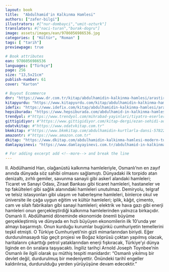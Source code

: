 ```yaml
---
layout: book
title:  "Abdulhamid'in Kalkınma Hamlesi"
authors: ["zafer-bilgi"]
illustrators: #["nur-dombayci","umit-ozturk"]
translators: #["naci-turan","burak-dogru"]
image: assets/images/ean/9786056986536.jpg
categories: [ "Kültür", "Roman" ]
tags: [ "tarih"]
previewpage: true

# Book attributes
ean: 9786056986536
languages: ["Türkçe"]
page: 256
size: "13,5x21cm"
publish-number: 61
cover: "Karton"

# Buyout Ecommerce
dnr: "https://www.dr.com.tr/kitap/abdulhamidin-kalkinma-hamlesi/arastirma-tarih/tarih/osmanli-tarihi/urunno=0001867725001"
kitapyurdu: "https://www.kitapyurdu.com/kitap/abdulhamidin-kalkinma-hamlesi/536837.html"
idefix: "https://www.idefix.com/kitap/abdulhamidin-kalkinma-hamlesi/arastirma-tarih/tarih/osmanli-tarihi/urunno=0001867725001"
hepsiburada: "https://www.hepsiburada.com/abdulhamid-in-kalkinma-hamlesi-zafer-bilgi-p-HBV00000T4WYK"
trendyol: #"https://www.trendyol.com/mihrabad-yayinlari/tiyatro-eserlerim-p-135946088"
gittigidiyor: #"https://www.gittigidiyor.com/kitap-dergi/ezan-sehidi-adnan-menderes_pdp_732728793"
odatvkitap: #"https://www.odatvkitap.com.tr"
bkmkitap: #"https://www.bkmkitap.com/abdulhamidin-kurtlarla-dansi-578226"
amazontr: #"https://www.amazon.com.tr"
dkitap: "https://www.dkitap.com/abdulhamidin-kalkinma-hamlesi-modern-turkiyenin-gizli-mimari"
damlayayinevi: "https://www.damlayayinevi.com.tr/abdulhamid-in-kalkinma-hamlesi-modern-turkiye-nin-gizli-mimari"

# For adding excerpt add <!--more--> and break the line
---
```

II. Abdülhamid Han, olağanüstü kalkınma hamleleriyle, Osmanlı’nın en zayıf anında dünyada söz sahibi olmasını sağlamıştı.
Dünyadaki ilk torpido atan denizaltı, zırhlı gemiler, savunma sanayii gibi askerî alandaki hamleleri; Ticaret ve Sanayi Odası, Ziraat Bankası gibi ticaret hamleleri, hastaneler ve tıp fakülteleri gibi sağlık alanındaki hamleleri unutulmaz.
Demiryolu, telgraf ve telsiz istasyonları gibi ulaşım ve haberleşme hamleleri, binlerce okul ve üniversite ile çağa uygun eğitim ve kültür hamleleri; iplik, kâğıt, çimento, cam ve silah fabrikaları gibi sanayi hamleleri; elektrik ve hava gazı gibi enerji hamleleri onun gerçekleştirdiği kalkınma hamlelerinden yalnızca birkaçıdır.
Osmanlı II. Abdülhamid döneminde ekonomide önemli büyüme gerçekleştirmiş ve dünyada en hızlı büyüyen ekonomilerin ilk 10’unda yer almayı başarmıştı. Onun kurduğu kurumlar bugünkü cumhuriyetin temellerini teşkil etmişti. O Türkiye Cumhuriyeti’nin gizli mimarlarından biriydi.
Eğer durdurulmasaydı tüp geçit projesi ve Boğaz köprüsü çoktan yapılmış olacak, haritalarını çıkarttığı petrol yataklarından enerji fışkıracak, Türkiye’yi dünya liginde en ön sıralara taşıyacaktı.
İngiliz tarihçi Arnold Joseph Toynbee’nin Osmanlı ile ilgili olarak şu müthiş tespiti manidardır: “Osmanlı yıkılmış bir devlet değil, durdurulmuş bir medeniyettir. Önündeki tarihî engeller kaldırılırsa, durdurulduğu yerden yürüyüşüne devam edecektir.”
<!--more--> 